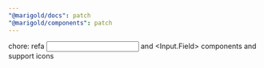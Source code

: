 ```yaml
---
"@marigold/docs": patch
"@marigold/components": patch
---
```


chore: refa <Input> and <Input.Field> components and support icons
